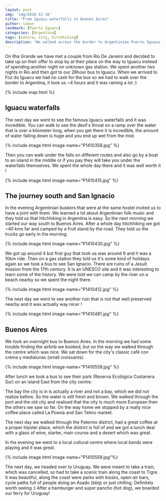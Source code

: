 ```yaml
---
layout: post
img: 'img/2016-12-10'
title: "From Iguaçu waterfalls to Buenos Aires"
author: simon
landmark: [Puerto Iguacu]
categories: [Argentina]
tags: [nature, city, hitchhiking]
description: "We walked across the border to Argentinian Puerto Iguazu, where we admired the fabulous Iguacu waterfalls, one of 7 natural wonders of the world. We learned how to make Yerba Mate and got addicted to it. Visited some ruins. Slept by a drug-traffic river. Went out in Buenos Aires."
---
```


On Ilha Grande we have met a couple from Rio De Janeiro and decided to take up on their offer to stop by at their place on the way to Iguacu instead of spending another night on unknown gas station. We spent another two nights in Rio and then got to our 28hour bus to Iguacu. When we arrived to Foz do Iguacu we had no cash for the bus so we had to walk over the border to Argentina, it took us ~4 hours and it was raining a lot :)

{% include map.html %}

## Iguacu waterfalls

The next day we went to see the famous Iguacu waterfalls and it was incredible. You can walk to see the devil's throat on a ramp over the water that is over a kilometer long, when you get there it is incredible, the amount of water falling down is huge and you end up wet from the mist.  

{% include image.html image-name="P1410358.jpg" %}

Then you can walk under the falls on different routes and also go by a boat to an island in the middle or if you pay they will take you under the waterfalls themselves. We spent the whole day there and it was well worth it !

{% include image.html image-name="P1410415.jpg" %}

## The journey south and San Ignacio

In the evening  Argentinian buskers that were at the same hostel invited us to have a joint with them. We learned a lot about Argentinian folk music and they told us that hitchhiking in Argentina is easy. So the next morning we started our way south to Buenos Aires. After a whole day hitchhiking we got ~40 kms far and camped by a fruit stand by the road. They told us the trucks go early in the morning.

{% include image.html image-name="P1410430.jpg" %}

 We got up around 4 but first guy that took us was around 9 and it was a 10km ride. Then on a gas station they told us it's some kind of holidays again so we took a bus to see San Ignacio. There are ruins of a Jesuit mission from the 17th century. It is an UNESCO site and it was interesting to learn some of the history. We were told we can camp by the river on a beach nearby so we spent the night there.  

{% include image.html image-name="P1410412.jpg" %}

The next day we  went to see another ruin that is not that well preserved nearby and it was actually way nicer ! 

{% include image.html image-name="P1410481.jpg" %}

## Buenos Aires

We took an overnight bus to Buenos Aires. In the morning we had some trouble finding the airbnb we booked, but on the way we walked through the centre which was nice. We sat down for the city's classic café con crema y medialunas (small croissants).

{% include image.html image-name="P1410559.jpg" %}

After lunch we took a bus to see their park (Reserva Ecológica Costanera Sur) on an island East from the city centre. 

The bay the city is in is actually a river and not a bay, which we did not realize before. So the water is still fresh and brown. We walked through the port and the old city and realised that the city is much more European then the others we saw so far. On the way home we stopped by a really nice coffee place called La Poesía and San Telmo market. 

The next day we walked through the Palermo district, had a great coffee at a proper hipster place, which the district is full of and we got a lunch deal with a glass of wine, starter, main course and a desert which was great. 

In the evening we went to a local cultural centre where local bands were playing and it was great.

{% include image.html image-name="P1410559.jpg"%}

The next day, we headed over to Uruguay. We were meant to take a train, which was cancelled, so had to take a scenic train along the coast to Tigre. It was beautiful, along the coast were parks with kiosks, open-air bars, cycle paths full of people doing an Asado (bbq) or just chilling. Definitely worth seeing :) After a hamburger and super pancho (hot dog), we boarded our ferry for Uruguay!

